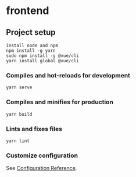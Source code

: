# frontend

## Project setup
```
install node and npm
npm install -g yarn
sudo npm install -g @vue/cli
yarn install global @vue/cli
```

### Compiles and hot-reloads for development
```
yarn serve
```

### Compiles and minifies for production
```
yarn build
```

### Lints and fixes files
```
yarn lint
```

### Customize configuration
See [Configuration Reference](https://cli.vuejs.org/config/).

